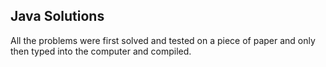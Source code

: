 ## Java Solutions

All the problems were first solved and tested on a piece of paper and only then typed into the computer and
compiled.